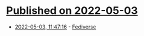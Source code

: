 # [Published on 2022-05-03](index.md)

* [2022-05-03, 11:47:16](https://news.ycombinator.com/item?id=31247145) - [Fediverse](https://fediverse.party)
